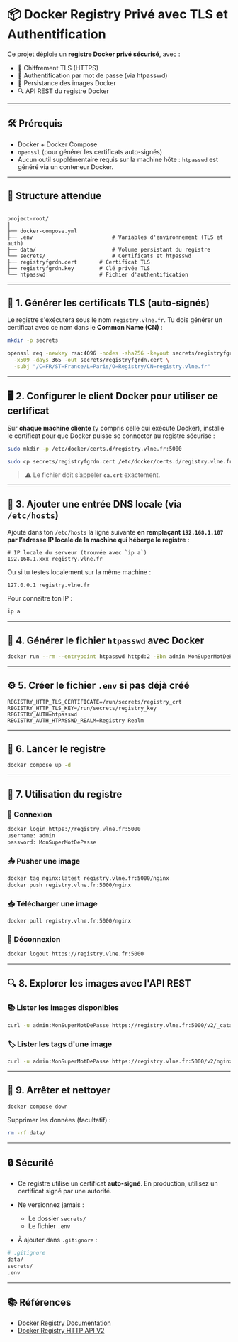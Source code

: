 # 📦 Docker Registry Privé avec TLS et Authentification

Ce projet déploie un **registre Docker privé sécurisé**, avec :

- 🔐 Chiffrement TLS (HTTPS)
- 👤 Authentification par mot de passe (via htpasswd)
- 💾 Persistance des images Docker
- 🔍 API REST du registre Docker

---

## 🛠️ Prérequis

- Docker + Docker Compose
- `openssl` (pour générer les certificats auto-signés)
- Aucun outil supplémentaire requis sur la machine hôte : `htpasswd` est généré via un conteneur Docker.

---

## 📁 Structure attendue

```

project-root/
│
├── docker-compose.yml
├── .env                         # Variables d'environnement (TLS et auth)
├── data/                        # Volume persistant du registre
└── secrets/                     # Certificats et htpasswd
├── registryfgrdn.cert       # Certificat TLS
├── registryfgrdn.key        # Clé privée TLS
└── htpasswd                 # Fichier d'authentification

````

---

## 🔐 1. Générer les certificats TLS (auto-signés)

Le registre s'exécutera sous le nom `registry.vlne.fr`. Tu dois générer un certificat avec ce nom dans le **Common Name (CN)** :

```bash
mkdir -p secrets

openssl req -newkey rsa:4096 -nodes -sha256 -keyout secrets/registryfgrdn.key \
  -x509 -days 365 -out secrets/registryfgrdn.cert \
  -subj "/C=FR/ST=France/L=Paris/O=Registry/CN=registry.vlne.fr"
````

---

## 🖥️ 2. Configurer le client Docker pour utiliser ce certificat

Sur **chaque machine cliente** (y compris celle qui exécute Docker), installe le certificat pour que Docker puisse se connecter au registre sécurisé :

```bash
sudo mkdir -p /etc/docker/certs.d/registry.vlne.fr:5000

sudo cp secrets/registryfgrdn.cert /etc/docker/certs.d/registry.vlne.fr:5000/ca.crt
```

> ⚠️ Le fichier doit s’appeler **`ca.crt`** exactement.

---

## 🧭 3. Ajouter une entrée DNS locale (via `/etc/hosts`)

Ajoute dans ton `/etc/hosts` la ligne suivante **en remplaçant `192.168.1.107` par l’adresse IP locale de la machine qui héberge le registre** :

```text
# IP locale du serveur (trouvée avec `ip a`)
192.168.1.xxx registry.vlne.fr
```

Ou si tu testes localement sur la même machine :

```text
127.0.0.1 registry.vlne.fr
```

Pour connaître ton IP :

```bash
ip a
```

---

## 👤 4. Générer le fichier `htpasswd` avec Docker

```bash
docker run --rm --entrypoint htpasswd httpd:2 -Bbn admin MonSuperMotDePasse > secrets/htpasswd
```

---

## ⚙️ 5. Créer le fichier `.env` si pas déjà créé

```env
REGISTRY_HTTP_TLS_CERTIFICATE=/run/secrets/registry_crt
REGISTRY_HTTP_TLS_KEY=/run/secrets/registry_key
REGISTRY_AUTH=htpasswd
REGISTRY_AUTH_HTPASSWD_REALM=Registry Realm
```

---

## 🚀 6. Lancer le registre

```bash
docker compose up -d
```

---

## 🐳 7. Utilisation du registre

### 🔐 Connexion

```bash
docker login https://registry.vlne.fr:5000
username: admin
password: MonSuperMotDePasse
```

### 📤 Pusher une image

```bash
docker tag nginx:latest registry.vlne.fr:5000/nginx
docker push registry.vlne.fr:5000/nginx
```

### 📥 Télécharger une image

```bash
docker pull registry.vlne.fr:5000/nginx
```

### 🚪 Déconnexion

```bash
docker logout https://registry.vlne.fr:5000
```

---

## 🔍 8. Explorer les images avec l'API REST

### 📚 Lister les images disponibles

```bash
curl -u admin:MonSuperMotDePasse https://registry.vlne.fr:5000/v2/_catalog
```

### 🏷️ Lister les tags d'une image

```bash
curl -u admin:MonSuperMotDePasse https://registry.vlne.fr:5000/v2/nginx/tags/list
```

---

## 🛑 9. Arrêter et nettoyer

```bash
docker compose down
```

Supprimer les données (facultatif) :

```bash
rm -rf data/
```

---

## 🔒 Sécurité

* Ce registre utilise un certificat **auto-signé**. En production, utilisez un certificat signé par une autorité.
* Ne versionnez jamais :

  * Le dossier `secrets/`
  * Le fichier `.env`
* À ajouter dans `.gitignore` :

```bash
# .gitignore
data/
secrets/
.env
```

---

## 📚 Références

* [Docker Registry Documentation](https://docs.docker.com/registry/)
* [Docker Registry HTTP API V2](https://docs.docker.com/registry/spec/api/)
